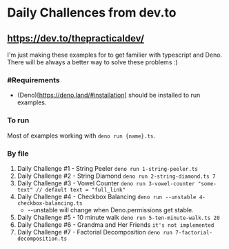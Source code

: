 # Daily Challences from dev.to

## https://dev.to/thepracticaldev/

I'm just making these examples for to get familier with typescript and Deno. There will be always a better way to solve these problems :)

### #Requirements
- (Deno)[https://deno.land/#installation] should be installed to run examples.

### To run

Most of examples working with `deno run {name}.ts`.

### By file

1. Daily Challenge #1 - String Peeler `deno run 1-string-peeler.ts`
2. Daily Challenge #2 - String Diamond `deno run 2-string-diamond.ts 7`
3. Daily Challenge #3 - Vowel Counter `deno run 3-vowel-counter "some-text" // default text = "full_link"`
4. Daily Challenge #4 - Checkbox Balancing `deno run --unstable 4-checkbox-balancing.ts`
   - --unstable will change when Deno.permissions get stable.
5. Daily Challenge #5 - 10 minute walk `deno run 5-ten-minute-walk.ts 20`
6. Daily Challenge #6 - Grandma and Her Friends `it's not implemented`
7. Daily Challenge #7 - Factorial Decomposition `deno run 7-factorial-decomposition.ts`